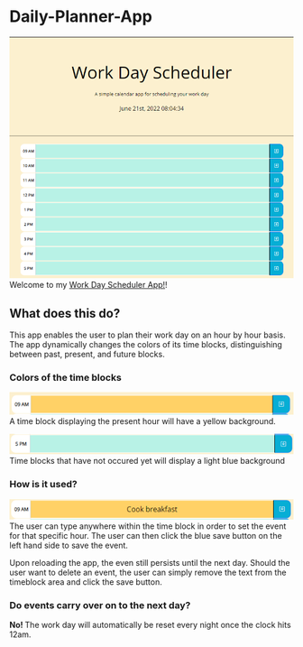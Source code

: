 # Daily-Planner-App
![](assets/images/Overview.PNG) <br/>
Welcome to my [Work Day Scheduler App!](https://cagatin.github.io/Daily-Planner-App/)!

## What does this do?
This app enables the user to plan their work day on an hour by hour basis. The app dynamically changes the colors of its time blocks, distinguishing between past, present, and future blocks. 

### Colors of the time blocks
![](assets/images/present.PNG) <br/>
A time block displaying the present hour will have a yellow background. <br/>

![](assets/images/future.PNG) <br/>
Time blocks that have not occured yet will display a light blue background <br />

### How is it used?
![](assets/images/usedBlock.PNG) <br/>
The user can type anywhere within the time block in order to set the event for that specific hour. The user can then click the blue save button on the left hand side to save the event. </br>

Upon reloading the app, the even still persists until the next day. Should the user want to delete an event, the user can simply remove the text from the timeblock area and click the save button.

### Do events carry over on to the next day?
<strong> No! </strong> The work day will automatically be reset every night once the clock hits 12am. 